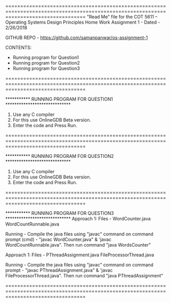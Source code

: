=======================================================================================================================================
"Read Me" file for the COT 5611 – Operating Systems Design Principles Home Work Assignment 1 - Dated - 2/26/2018

GITHUB REPO - https://github.com/samanpanwar/os-assignment-1

CONTENTS:
- Running program for Question1
- Running program for Question2
- Running program for Question3

=======================================================================================================================================

*********** RUNNING PROGRAM FOR QUESTION1 *****************************

1. Use any C compiler
2. For this use OnlineGDB Beta version.
3. Enter the code and Press Run.

=======================================================================================================================================

*********** RUNNING PROGRAM FOR QUESTION2 *****************************
1. Use any C compiler
2. For this use OnlineGDB Beta version.
3. Enter the code and Press Run.

=======================================================================================================================================

*********** RUNNING PROGRAM FOR QUESTION3 *****************************
Approach 1:
Files - WordCounter.java
	WordCountRunnable.java

Running - Compile the java files using "javac" command on command prompt (cmd) - "javac WordCounter.java" & 'javac WordCountRunnable.java".
	  Then run command "java WordsCounter"

Approach 1:
Files - PThreadAssignment.java
	FileProcessorThread.java

Running - Compile the java files using "javac" command on command prompt - "javac PThreadAssignment.java" & 'javac FileProcessorThread.java".
	  Then run command "java PThreadAssignment"

=======================================================================================================================================
